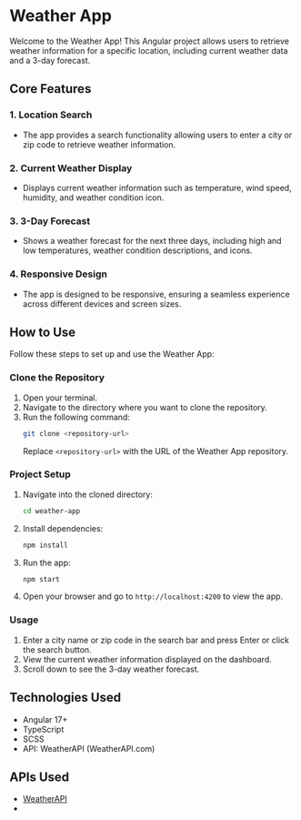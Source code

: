 # Weather App

Welcome to the Weather App! This Angular project allows users to retrieve weather information for a specific location, including current weather data and a 3-day forecast.

## Core Features

### 1. Location Search
- The app provides a search functionality allowing users to enter a city or zip code to retrieve weather information.

### 2. Current Weather Display
- Displays current weather information such as temperature, wind speed, humidity, and weather condition icon.

### 3. 3-Day Forecast
- Shows a weather forecast for the next three days, including high and low temperatures, weather condition descriptions, and icons.

### 4. Responsive Design
- The app is designed to be responsive, ensuring a seamless experience across different devices and screen sizes.

## How to Use

Follow these steps to set up and use the Weather App:

### Clone the Repository
1. Open your terminal.
2. Navigate to the directory where you want to clone the repository.
3. Run the following command:
    ```bash
    git clone <repository-url>
    ```
   Replace `<repository-url>` with the URL of the Weather App repository.

### Project Setup
1. Navigate into the cloned directory:
    ```bash
    cd weather-app
    ```

2. Install dependencies:
    ```bash
    npm install
    ```

3. Run the app:
    ```bash
    npm start
    ```

4. Open your browser and go to `http://localhost:4200` to view the app.

### Usage
1. Enter a city name or zip code in the search bar and press Enter or click the search button.
2. View the current weather information displayed on the dashboard.
3. Scroll down to see the 3-day weather forecast.

## Technologies Used
- Angular 17+
- TypeScript
- SCSS
- API: WeatherAPI (WeatherAPI.com)

## APIs Used
- [WeatherAPI](http://api.weatherapi.com)
- 
